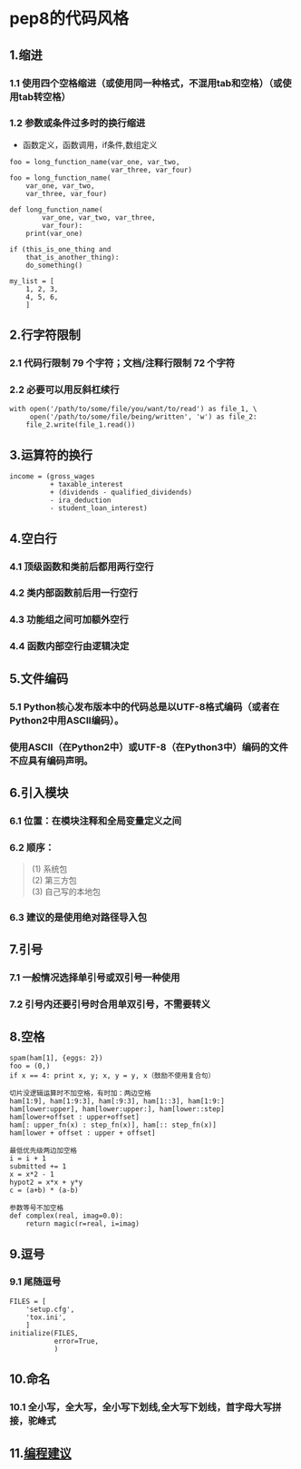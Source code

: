 # pep8的代码风格


## 1.缩进

### 1.1 使用四个空格缩进（或使用同一种格式，不混用tab和空格）（或使用tab转空格）

### 1.2 参数或条件过多时的换行缩进
* 函数定义，函数调用，if条件,数组定义

```
foo = long_function_name(var_one, var_two,
                         var_three, var_four)
foo = long_function_name(
    var_one, var_two,
    var_three, var_four)
```
```
def long_function_name(
        var_one, var_two, var_three,
        var_four):
    print(var_one)
```
```
if (this_is_one_thing and
    that_is_another_thing):
    do_something()
```
```
my_list = [
    1, 2, 3,
    4, 5, 6,
    ]
```


## 2.行字符限制

### 2.1 代码行限制 79 个字符；文档/注释行限制 72 个字符
### 2.2 必要可以用反斜杠续行
```
with open('/path/to/some/file/you/want/to/read') as file_1, \
     open('/path/to/some/file/being/written', 'w') as file_2:
    file_2.write(file_1.read())
```


## 3.运算符的换行
```
income = (gross_wages
          + taxable_interest
          + (dividends - qualified_dividends)
          - ira_deduction
          - student_loan_interest)
```


## 4.空白行

### 4.1 顶级函数和类前后都用两行空行
### 4.2 类内部函数前后用一行空行
### 4.3 功能组之间可加额外空行
### 4.4 函数内部空行由逻辑决定


## 5.文件编码

### 5.1 Python核心发布版本中的代码总是以UTF-8格式编码（或者在Python2中用ASCII编码）。
### 使用ASCII（在Python2中）或UTF-8（在Python3中）编码的文件不应具有编码声明。 


## 6.引入模块

### 6.1 位置：在模块注释和全局变量定义之间
### 6.2 顺序：
> (1) 系统包  
> (2) 第三方包  
> (3) 自己写的本地包  
### 6.3 建议的是使用绝对路径导入包


## 7.引号

### 7.1 一般情况选择单引号或双引号一种使用
### 7.2 引号内还要引号时合用单双引号，不需要转义


## 8.空格
```
spam(ham[1], {eggs: 2})
foo = (0,)
if x == 4: print x, y; x, y = y, x（鼓励不使用复合句）
```
```
切片没逻辑运算时不加空格，有时加：两边空格
ham[1:9], ham[1:9:3], ham[:9:3], ham[1::3], ham[1:9:]
ham[lower:upper], ham[lower:upper:], ham[lower::step]
ham[lower+offset : upper+offset]
ham[: upper_fn(x) : step_fn(x)], ham[:: step_fn(x)]
ham[lower + offset : upper + offset]
```
```
最低优先级两边加空格
i = i + 1
submitted += 1
x = x*2 - 1
hypot2 = x*x + y*y
c = (a+b) * (a-b)
```
```
参数等号不加空格
def complex(real, imag=0.0):
    return magic(r=real, i=imag)
```


## 9.逗号

### 9.1 尾随逗号
```
FILES = [
    'setup.cfg',
    'tox.ini',
    ]
initialize(FILES,
           error=True,
           )
```

## 10.命名

### 10.1 全小写，全大写，全小写下划线,全大写下划线，首字母大写拼接，驼峰式

## 11.[编程建议](https://www.python.org/dev/peps/pep-0008/#programming-recommendations)
